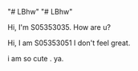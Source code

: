"# LBhw" 
"# LBhw" 


Hi, I'm S05353035.
How are u?

Hi, I am S05353051
I don't feel great.

i am so cute . ya.

